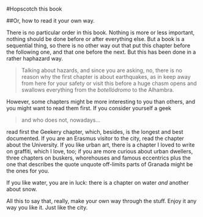 #Hopscotch this book

##Or, how to read it your own way.

There is no particular order in this book. Nothing is more or less
important, nothing should be done before or after everything else. But
a book is a sequential thing, so there is no other way out that put
this chapter before the following one, and that one before the
next. But this has been done in a rather haphazard way.

>Talking about hazards, and since you are asking, no, there is no reason why the first chapter is about earthquakes, as
>in keep away from here for your safety or visit this before a huge
>chasm opens and swallows everything from the *botellódromo* to the
>Alhambra.

However, some chapters might be more interesting to you than others,
and you might want to read them first. If you consider yourself a geek

>and who does not, nowadays...

read first the Geekery chapter, which, besides, is the longest and
best documented. If you are an Erasmus visitor to the city, read the
chapter about the University. If you like urban art, there is a
chapter I loved to write on graffiti, which I love, too; if you are more curious about urban dwellers,
three chapters on buskers, whorehouses and famous eccentrics plus the
one that describes the quote unquote off-limits parts of Granada might be
the ones for you.

If you like water, you are in luck: there is a chapter on water
*and* another about snow.

All this to say that, really, make your own way through the
stuff. Enjoy it any way you like it. Just like the city.
